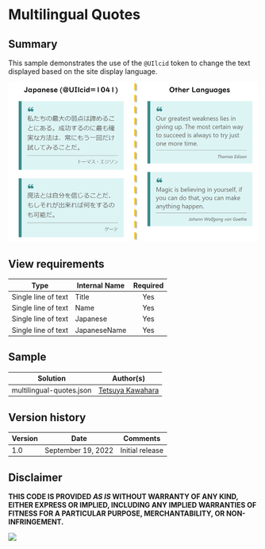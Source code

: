 # Multilingual Quotes

## Summary

This sample demonstrates the use of the `@UIlcid` token to change the text displayed based on the site display language.

![screenshot of the sample](./assets/screenshot.png)

## View requirements

|Type                |Internal Name|Required|
|--------------------|-------------|:------:|
|Single line of text |Title        |Yes     |
|Single line of text |Name         |Yes     |
|Single line of text |Japanese     |Yes     |
|Single line of text |JapaneseName |Yes     |

## Sample

Solution|Author(s)
--------|---------
multilingual-quotes.json | [Tetsuya Kawahara](https://github.com/tecchan1107)

## Version history

Version |Date               |Comments
--------|-------------------|--------------------------------
1.0     |September 19, 2022 |Initial release

## Disclaimer
**THIS CODE IS PROVIDED *AS IS* WITHOUT WARRANTY OF ANY KIND, EITHER EXPRESS OR IMPLIED, INCLUDING ANY IMPLIED WARRANTIES OF FITNESS FOR A PARTICULAR PURPOSE, MERCHANTABILITY, OR NON-INFRINGEMENT.**

<img src="https://pnptelemetry.azurewebsites.net/list-formatting/view-samples/multilingual-quotes" />